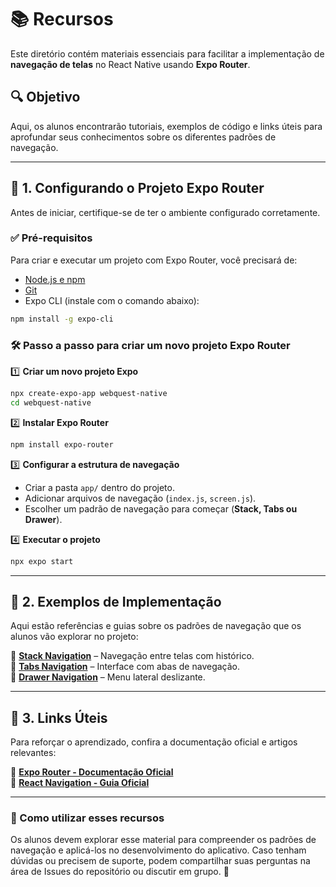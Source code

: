 # 📚 Recursos  

Este diretório contém materiais essenciais para facilitar a implementação de **navegação de telas** no React Native usando **Expo Router**.  

## 🔍 Objetivo  
Aqui, os alunos encontrarão tutoriais, exemplos de código e links úteis para aprofundar seus conhecimentos sobre os diferentes padrões de navegação.

---

## 🚀 1. Configurando o Projeto Expo Router  

Antes de iniciar, certifique-se de ter o ambiente configurado corretamente.  

### ✅ Pré-requisitos  
Para criar e executar um projeto com Expo Router, você precisará de:  
- [Node.js e npm](https://nodejs.org/)  
- [Git](https://git-scm.com/)  
- Expo CLI (instale com o comando abaixo):  
```bash
npm install -g expo-cli
```

### 🛠 Passo a passo para criar um novo projeto Expo Router  

1️⃣ **Criar um novo projeto Expo**  
```bash
npx create-expo-app webquest-native
cd webquest-native
```

2️⃣ **Instalar Expo Router**  
```bash
npm install expo-router
```

3️⃣ **Configurar a estrutura de navegação**  
- Criar a pasta `app/` dentro do projeto.  
- Adicionar arquivos de navegação (`index.js`, `screen.js`).  
- Escolher um padrão de navegação para começar (**Stack, Tabs ou Drawer**).  

4️⃣ **Executar o projeto**  
```bash
npx expo start
```

---

## 🧩 2. Exemplos de Implementação  

Aqui estão referências e guias sobre os padrões de navegação que os alunos vão explorar no projeto:  

🔗 **[Stack Navigation](https://reactnavigation.org/docs/stack-navigator/)** – Navegação entre telas com histórico.  
🔗 **[Tabs Navigation](https://reactnavigation.org/docs/bottom-tab-navigator/)** – Interface com abas de navegação.  
🔗 **[Drawer Navigation](https://reactnavigation.org/docs/drawer-navigator/)** – Menu lateral deslizante.  

---

## 🔗 3. Links Úteis  

Para reforçar o aprendizado, confira a documentação oficial e artigos relevantes:  

📖 **[Expo Router - Documentação Oficial](https://expo.dev/router)**  
📖 **[React Navigation - Guia Oficial](https://reactnavigation.org/)**  


---

### 📌 Como utilizar esses recursos  
Os alunos devem explorar esse material para compreender os padrões de navegação e aplicá-los no desenvolvimento do aplicativo. Caso tenham dúvidas ou precisem de suporte, podem compartilhar suas perguntas na área de Issues do repositório ou discutir em grupo. 🚀  
